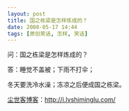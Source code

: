 ```yaml
---
layout: post
title: 国之栋梁是怎样炼成的？
date: 2008-05-17 14:44
tags: [原创笑话, 怎样, 笑话]
---
```

<div class="articleContent">
<div>问：国之栋梁是怎样炼成的？

答：睡觉不盖被；下雨不打伞；

冬天要洗冷水澡；冻凉之后便成国之栋梁。

</div>
</div>

<a href="http://i.lvshiminglu.com/">尘世客博客</a>：<a href="http://i.lvshiminglu.com/">http://i.lvshiminglu.com/</a>

